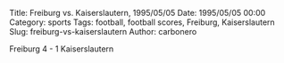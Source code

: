 Title: Freiburg vs. Kaiserslautern, 1995/05/05
Date: 1995/05/05 00:00
Category: sports
Tags: football, football scores, Freiburg, Kaiserslautern
Slug: freiburg-vs-kaiserslautern
Author: carbonero


Freiburg 4 - 1 Kaiserslautern
